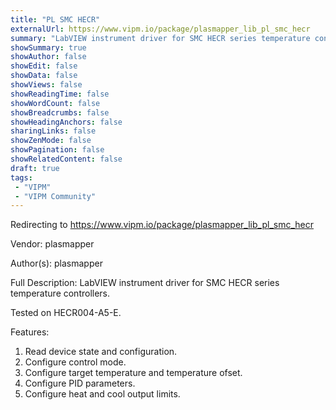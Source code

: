 ```yaml
---
title: "PL SMC HECR"
externalUrl: https://www.vipm.io/package/plasmapper_lib_pl_smc_hecr
summary: "LabVIEW instrument driver for SMC HECR series temperature controllers."
showSummary: true
showAuthor: false
showEdit: false
showData: false
showViews: false
showReadingTime: false
showWordCount: false
showBreadcrumbs: false
showHeadingAnchors: false
sharingLinks: false
showZenMode: false
showPagination: false
showRelatedContent: false
draft: true
tags:
 - "VIPM"
 - "VIPM Community"
---
```


Redirecting to https://www.vipm.io/package/plasmapper_lib_pl_smc_hecr

Vendor: plasmapper

Author(s): plasmapper
 
Full Description:
LabVIEW instrument driver for SMC HECR series temperature controllers.

Tested on HECR004-A5-E.

Features:
1. Read device state and configuration.
2. Configure control mode.
3. Configure target temperature and temperature ofset.
4. Configure PID parameters.
5. Configure heat and cool output limits.